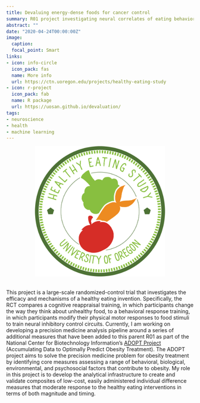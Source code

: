 ```yaml
---
title: Devaluing energy-dense foods for cancer control
summary: R01 project investigating neural correlates of eating behavior change.
abstract: ""
date: "2020-04-24T00:00:00Z"
image:
  caption: 
  focal_point: Smart
links:
- icon: info-circle
  icon_pack: fas
  name: More info
  url: https://ctn.uoregon.edu/projects/healthy-eating-study
- icon: r-project
  icon_pack: fab
  name: R package
  url: https://uosan.github.io/devaluation/
tags:
- neuroscience
- health
- machine learning
---
```

<center>
<img src="logo.png" width="350" height="350">
</center>
<br>

This project is a large-scale randomized-control trial that investigates the efficacy and mechanisms of a healthy eating invention. Specifically, the RCT compares a cognitive reappraisal training, in which participants change the way they think about unhealthy food, to a behavioral response training, in which participants modify their physical motor responses to food stimuli to train neural inhibitory control circuits. Currently, I am working on developing a precision medicine analysis pipeline around a series of additional measures that have been added to this parent R01 as part of the National Center for Biotechnology Information’s [ADOPT Project](https://www.nhlbi.nih.gov/science/adopt) (Accumulating Data to Optimally Predict Obesity Treatment). The ADOPT project aims to solve the precision medicine problem for obesity treatment by identifying core measures assessing a range of behavioral, biological, environmental, and psychosocial factors that contribute to obesity. My role in this project is to develop the analytical infrastructure to create and validate composites of low-cost, easily administered individual difference measures that moderate response to the healthy eating interventions in terms of both magnitude and timing.
